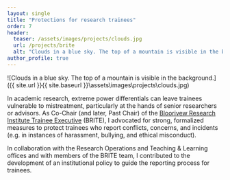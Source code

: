 ```yaml
---
layout: single
title: "Protections for research trainees"
order: 7
header:
  teaser: /assets/images/projects/clouds.jpg
  url: /projects/brite
  alt: "Clouds in a blue sky. The top of a mountain is visible in the background."
author_profile: true
---
```


![Clouds in a blue sky. The top of a mountain is visible in the background.]({{ site.url }}{{ site.baseurl }}\assets\images\projects\clouds.jpg)

In academic research, extreme power differentials can leave trainees vulnerable to mistreatment, particularly at the hands of senior researchers or advisors. As Co-Chair (and later, Past Chair) of the [Bloorivew Research Institute Trainee Executive](http://hollandbloorview.ca/research-education/bri-trainee-executive) (BRITE), I advocated for strong, formalized measures to protect trainees who report conflicts, concerns, and incidents (e.g. in instances of harassment, bullying, and ethical misconduct).

In collaboration with the Research Operations and Teaching & Learning offices and with members of the BRITE team, I contributed to the development of an institutional policy to guide the reporting process for trainees.
